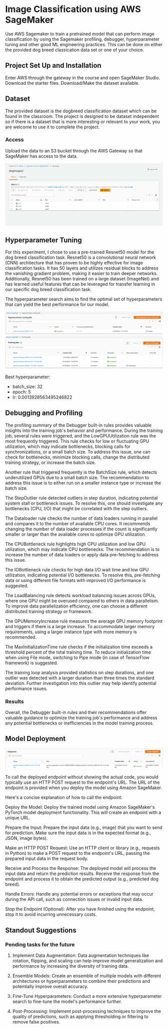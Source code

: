 # Image Classification using AWS SageMaker

Use AWS Sagemaker to train a pretrained model that can perform image classification by using the Sagemaker profiling, debugger, hyperparameter tuning and other good ML engineering practices. This can be done on either the provided dog breed classication data set or one of your choice.

## Project Set Up and Installation
Enter AWS through the gateway in the course and open SageMaker Studio. 
Download the starter files.
Download/Make the dataset available. 

## Dataset
The provided dataset is the dogbreed classification dataset which can be found in the classroom.
The project is designed to be dataset independent so if there is a dataset that is more interesting or relevant to your work, you are welcome to use it to complete the project.

### Access
Upload the data to an S3 bucket through the AWS Gateway so that SageMaker has access to the data. 

![S3](img-readme/bucket.png)

## Hyperparameter Tuning
For this experiment, I chose to use a pre-trained Resnet50 model for the dog breed classification task. Resnet50 is a convolutional neural network (CNN) architecture that has proven to be highly effective for image classification tasks. It has 50 layers and utilizes residual blocks to address the vanishing gradient problem, making it easier to train deeper networks. Additionally, Resnet50 has been trained on a large dataset (ImageNet) and has learned useful features that can be leveraged for transfer learning in our specific dog breed classification task.

The hyperparameter search aims to find the optimal set of hyperparameters that can yield the best performance for our model.

![hyperparameter-tuning](img-readme/hyperparameter-tuning.png)
![training-jobs](img-readme/training-jobs.png)

Best hyperparameter: 
 - batch_size: 32
 - epoch: 5
 - lr: 0.0013928563495246822

## Debugging and Profiling
The profiling summary of the Debugger built-in rules provides valuable insights into the training job's behavior and performance. During the training job, several rules were triggered, and the LowGPUUtilization rule was the most frequently triggered. This rule checks for low or fluctuating GPU utilization, which may indicate bottlenecks, blocking calls for synchronizations, or a small batch size. To address this issue, one can check for bottlenecks, minimize blocking calls, change the distributed training strategy, or increase the batch size.

Another rule that triggered frequently is the BatchSize rule, which detects underutilized GPUs due to a small batch size. The recommendation to address this issue is to either run on a smaller instance type or increase the batch size.

The StepOutlier rule detected outliers in step duration, indicating potential system stall or bottleneck issues. To resolve this, one should investigate any bottlenecks (CPU, I/O) that might be correlated with the step outliers.

The Dataloader rule checks the number of data loaders running in parallel and compares it to the number of available CPU cores. It recommends changing the number of data loader processes if the count is significantly smaller or larger than the available cores to optimize GPU utilization.

The CPUBottleneck rule highlights high CPU utilization and low GPU utilization, which may indicate CPU bottlenecks. The recommendation is to increase the number of data loaders or apply data pre-fetching to address this issue.

The IOBottleneck rule checks for high data I/O wait time and low GPU utilization, indicating potential I/O bottlenecks. To resolve this, pre-fetching data or using different file formats with improved I/O performance is suggested.

The LoadBalancing rule detects workload balancing issues across GPUs, where one GPU might be overused compared to others in data parallelism. To improve data parallelization efficiency, one can choose a different distributed training strategy or framework.

The GPUMemoryIncrease rule measures the average GPU memory footprint and triggers if there is a large increase. To accommodate larger memory requirements, using a larger instance type with more memory is recommended.

The MaxInitializationTime rule checks if the initialization time exceeds a threshold percent of the total training time. To reduce initialization time when using File mode, switching to Pipe mode (in case of TensorFlow framework) is suggested.

The training loop analysis provided statistics on step durations, and one outlier was detected with a larger duration than three times the standard deviation. Further investigation into this outlier may help identify potential performance issues.



### Results


Overall, the Debugger built-in rules and their recommendations offer valuable guidance to optimize the training job's performance and address any potential bottlenecks or inefficiencies in the model training process.


## Model Deployment

![endpoind](img-readme/endpoints.png)


To call the deployed endpoint without showing the actual code, you would typically use an HTTP POST request to the endpoint's URL. The URL of the endpoint is provided when you deploy the model using Amazon SageMaker.

Here's a concise explanation of how to call the endpoint:

Deploy the Model: Deploy the trained model using Amazon SageMaker's PyTorch model deployment functionality. This will create an endpoint with a unique URL.

Prepare the Input: Prepare the input data (e.g., image) that you want to send for prediction. Make sure the input data is in the expected format (e.g., JSON, image bytes).

Make an HTTP POST Request: Use an HTTP client or library (e.g., requests in Python) to make a POST request to the endpoint's URL, passing the prepared input data in the request body.

Receive and Process the Response: The deployed model will process the input data and return the prediction results. Receive the response from the endpoint and process it to obtain the predicted output (e.g., predicted dog breed).

Handle Errors: Handle any potential errors or exceptions that may occur during the API call, such as connection issues or invalid input data.

Stop the Endpoint (Optional): After you have finished using the endpoint, stop it to avoid incurring unnecessary costs.

## Standout Suggestions
### Pending tasks for the future

1. Implement Data Augmentation: Data augmentation techniques like rotation, flipping, and scaling can help improve model generalization and performance by increasing the diversity of training data.

2. Ensemble Models: Create an ensemble of multiple models with different architectures or hyperparameters to combine their predictions and potentially improve overall accuracy.

3. Fine-Tune Hyperparameters: Conduct a more extensive hyperparameter search to fine-tune the model's performance further.

4. Post-Processing: Implement post-processing techniques to improve the quality of predictions, such as applying thresholding or filtering to remove false positives.